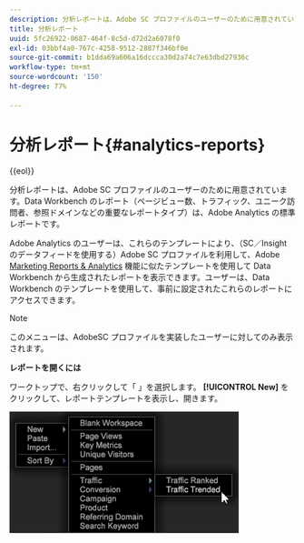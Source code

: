 ```yaml
---
description: 分析レポートは、Adobe SC プロファイルのユーザーのために用意されています。Data Workbench のレポート（ページビュー数、トラフィック、ユニーク訪問者、参照ドメインなどの重要なレポートタイプ）は、Adobe Analytics の標準レポートです。
title: 分析レポート
uuid: 5fc26922-0687-464f-8c5d-d72d2a6078f0
exl-id: 03bbf4a0-767c-4258-9512-2887f346bf0e
source-git-commit: b1dda69a606a16dccca30d2a74c7e63dbd27936c
workflow-type: tm+mt
source-wordcount: '150'
ht-degree: 77%

---
```


# 分析レポート{#analytics-reports}

{{eol}}

分析レポートは、Adobe SC プロファイルのユーザーのために用意されています。Data Workbench のレポート（ページビュー数、トラフィック、ユニーク訪問者、参照ドメインなどの重要なレポートタイプ）は、Adobe Analytics の標準レポートです。

Adobe Analytics のユーザーは、これらのテンプレートにより、（SC／Insight のデータフィードを使用する）Adobe SC プロファイルを利用して、Adobe [Marketing Reports &amp; Analytics](https://www.adobe.com/solutions/digital-analytics/marketing-reports-analytics.html?promoid=KAUCM) 機能に似たテンプレートを使用して Data Workbench から生成されたレポートを表示できます。ユーザーは、Data Workbench のテンプレートを使用して、事前に設定されたこれらのレポートにアクセスできます。

>[!NOTE]
>
>このメニューは、AdobeSC プロファイルを実装したユーザーに対してのみ表示されます。

**レポートを開くには**

ワークトップで、右クリックして「 」を選択します。 **[!UICONTROL New]** をクリックして、レポートテンプレートを表示し、開きます。

![](assets/template_reports.png)

